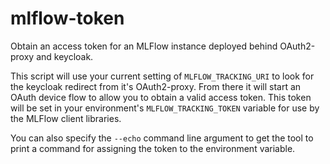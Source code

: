 # mlflow-token
Obtain an access token for an MLFlow instance deployed behind OAuth2-proxy and
keycloak. 

This script will use your current setting of `MLFLOW_TRACKING_URI` to look for
the keycloak redirect from it's OAuth2-proxy. From there it will start an
OAuth device flow to allow you to obtain a valid access token. This token will
be set in your environment's `MLFLOW_TRACKING_TOKEN` variable for use by the
MLFlow client libraries.

You can also specify the `--echo` command line argument to get the tool to print
a command for assigning the token to the environment variable.
